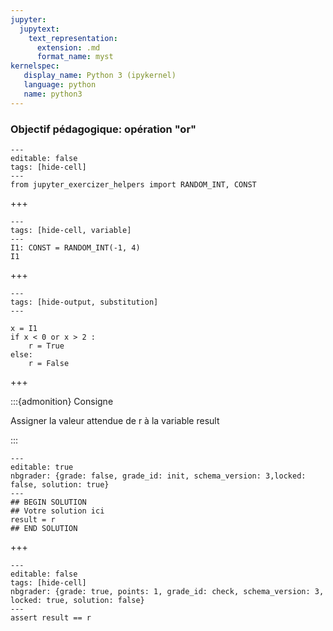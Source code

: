 ```yaml
---
jupyter:
  jupytext:
    text_representation:
      extension: .md
      format_name: myst
kernelspec:
   display_name: Python 3 (ipykernel)
   language: python
   name: python3
---
```


### Objectif pédagogique: opération "or"

```{code-cell} python
---
editable: false
tags: [hide-cell]
---
from jupyter_exercizer_helpers import RANDOM_INT, CONST
```

+++

```{code-cell} python
---
tags: [hide-cell, variable]
---
I1: CONST = RANDOM_INT(-1, 4)
I1
```

+++

```{code-cell} python
---
tags: [hide-output, substitution]
---

x = I1
if x < 0 or x > 2 :
    r = True
else:
    r = False
```

+++

:::{admonition} Consigne

Assigner la valeur attendue de r à la variable result

:::

```{code-cell} python
---
editable: true
nbgrader: {grade: false, grade_id: init, schema_version: 3,locked: false, solution: true}
---
## BEGIN SOLUTION
## Votre solution ici
result = r
## END SOLUTION
```

+++

```{code-cell} python
---
editable: false
tags: [hide-cell]
nbgrader: {grade: true, points: 1, grade_id: check, schema_version: 3, locked: true, solution: false}
---
assert result == r
```
